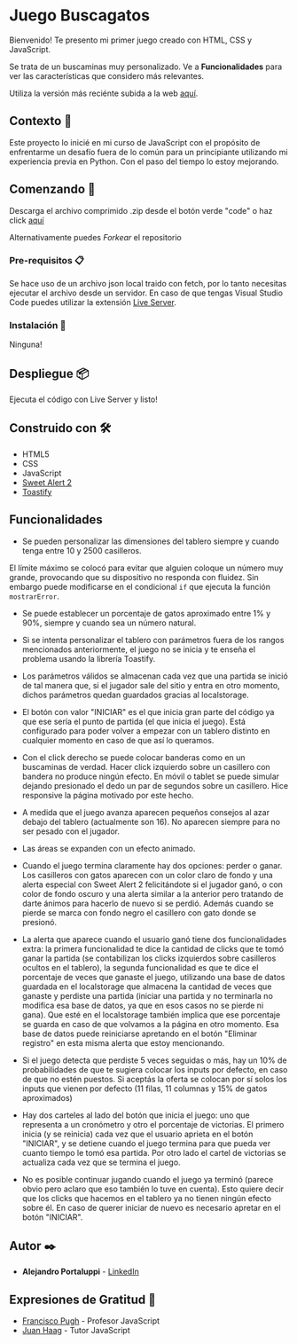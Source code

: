 # Juego Buscagatos

Bienvenido! Te presento mi primer juego creado con HTML, CSS y JavaScript.

Se trata de un buscaminas muy personalizado. Ve a **Funcionalidades** para ver las características que considero más relevantes.

Utiliza la versión más reciénte subida a la web [aquí](https://buscagatos.netlify.app/).

## Contexto 📌

Este proyecto lo inicié en mi curso de JavaScript con el propósito de enfrentarme un desafío fuera de lo común para un principiante utilizando mi experiencia previa en Python. Con el paso del tiempo lo estoy mejorando.

## Comenzando 🚀

Descarga el archivo comprimido .zip desde el botón verde "code" o haz click [aquí](https://github.com/Ale6100/Buscagatos-juego-JS/archive/refs/heads/main.zip)

Alternativamente puedes _Forkear_ el repositorio

### Pre-requisitos 📋

Se hace uso de un archivo json local traido con fetch, por lo tanto necesitas ejecutar el archivo desde un servidor. En caso de que tengas Visual Studio Code puedes utilizar la extensión [Live Server](https://marketplace.visualstudio.com/items?itemName=ritwickdey.LiveServer).

### Instalación 🔧

Ninguna!

## Despliegue 📦

Ejecuta el código con Live Server y listo!

## Construido con 🛠️

* HTML5
* CSS
* JavaScript
* [Sweet Alert 2](https://sweetalert2.github.io/)
* [Toastify](https://apvarun.github.io/toastify-js/)

## Funcionalidades

* Se pueden personalizar las dimensiones del tablero siempre y cuando tenga entre 10 y 2500 casilleros.

El límite máximo se colocó para evitar que alguien coloque un número muy grande, provocando que su dispositivo no responda con fluidez. Sin embargo puede modificarse en el condicional `if` que ejecuta la función `mostrarError`.

* Se puede establecer un porcentaje de gatos aproximado entre 1% y 90%, siempre y cuando sea un número natural.

* Si se intenta personalizar el tablero con parámetros fuera de los rangos mencionados anteriormente, el juego no se inicia y te enseña el problema usando la librería Toastify.

* Los parámetros válidos se almacenan cada vez que una partida se inició de tal manera que, si el jugador sale del sitio y entra en otro momento, dichos parámetros quedan guardados gracias al localstorage.

* El botón con valor "INICIAR" es el que inicia gran parte del código ya que ese sería el punto de partida (el que inicia el juego). Está configurado para poder volver a empezar con un tablero distinto en cualquier momento en caso de que así lo queramos.

* Con el click derecho se puede colocar banderas como en un buscaminas de verdad. Hacer click izquierdo sobre un casillero con bandera no produce ningún efecto. En móvil o tablet se puede simular dejando presionado el dedo un par de segundos sobre un casillero. Hice responsive la página motivado por este hecho.

* A medida que el juego avanza aparecen pequeños consejos al azar debajo del tablero (actualmente son 16). No aparecen siempre para no ser pesado con el jugador.

* Las áreas se expanden con un efecto animado.

* Cuando el juego termina claramente hay dos opciones: perder o ganar. Los casilleros con gatos aparecen con un color claro de fondo y una alerta especial con Sweet Alert 2 felicitándote si el jugador ganó, o con color de fondo oscuro y una alerta similar a la anterior pero tratando de darte ánimos para hacerlo de nuevo si se perdió. Además cuando se pierde se marca con fondo negro el casillero con gato donde se presionó.

* La alerta que aparece cuando el usuario ganó tiene dos funcionalidades extra: la primera funcionalidad te dice la cantidad de clicks que te tomó ganar la partida (se contabilizan los clicks izquierdos sobre casilleros ocultos en el tablero), la segunda funcionalidad es que te dice el porcentaje de veces que ganaste el juego, utilizando una base de datos guardada en el localstorage que almacena la cantidad de veces que ganaste y perdiste una partida (iniciar una partida y no terminarla no modifica esa base de datos, ya que en esos casos no se pierde ni gana). Que esté en el localstorage también implica que ese porcentaje se guarda en caso de que volvamos a la página en otro momento. Esa base de datos puede reiniciarse apretando en el botón "Eliminar registro" en esta misma alerta que estoy mencionando.

* Si el juego detecta que perdiste 5 veces seguidas o más, hay un 10% de probabilidades de que te sugiera colocar los inputs por defecto, en caso de que no estén puestos. Si aceptás la oferta se colocan por sí solos los inputs que vienen por defecto (11 filas, 11 columnas y 15% de gatos aproximados)

* Hay dos carteles al lado del botón que inicia el juego: uno que representa a un cronómetro y otro el porcentaje de victorias. El primero inicia (y se reinicia) cada vez que el usuario aprieta en el botón "INICIAR", y se detiene cuando el juego termina para que pueda ver cuanto tiempo le tomó esa partida. Por otro lado el cartel de victorias se actualiza cada vez que se termina el juego.

* No es posible continuar jugando cuando el juego ya terminó (parece obvio pero aclaro que eso también lo tuve en cuenta). Esto quiere decir que los clicks que hacemos en el tablero ya no tienen ningún efecto sobre él. En caso de querer iniciar de nuevo es necesario apretar en el botón "INICIAR".

## Autor ✒️

* **Alejandro Portaluppi** - [LinkedIn](https://www.linkedin.com/in/alejandro-portaluppi/)

## Expresiones de Gratitud 🎁

* [Francisco Pugh](https://www.linkedin.com/in/francisco-pugh/) - Profesor JavaScript
* [Juan Haag](https://www.linkedin.com/in/juan-haag-2054aa1b4/) - Tutor JavaScript
